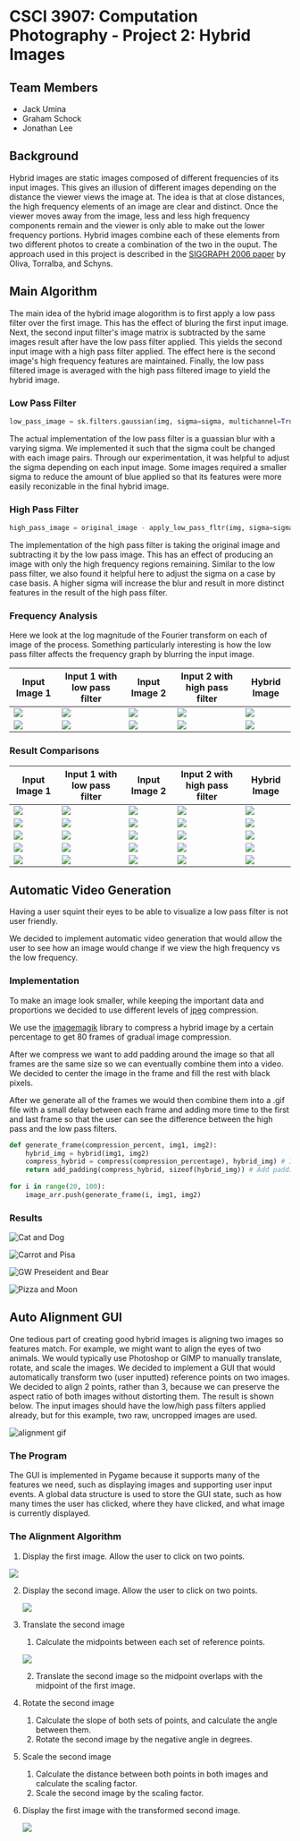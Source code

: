 # CSCI 3907: Computation Photography - Project 2: Hybrid Images

## Team Members
- Jack Umina
- Graham Schock
- Jonathan Lee

## Background

Hybrid images are static images composed of different frequencies of its input images. This gives an illusion of different images depending on the distance the viewer views the image at. The idea is that at close distances, the high frequency elements of an image are clear and distinct. Once the viewer moves away from the image, less and less high frequency components remain and the viewer is only able to make out the lower frequency portions. Hybrid images combine each of these elements from two different photos to create a combination of the two in the ouput. The approach used in this project is described in the [SIGGRAPH 2006 paper](http://cvcl.mit.edu/publications/OlivaTorralb_Hybrid_Siggraph06.pdf) by Oliva, Torralba, and Schyns.

## Main Algorithm

The main idea of the hybrid image alogorithm is to first apply a low pass filter over the first image. This has the effect of bluring the first input image. Next, the second input filter's image matrix is subtracted by the same images result after have the low pass filter applied. This yields the second input image with a high pass filter applied. The effect here is the second image's high frequency features are maintained. Finally, the low pass filtered image is averaged with the high pass filtered image to yield the hybrid image.

### Low Pass Filter

```python
low_pass_image = sk.filters.gaussian(img, sigma=sigma, multichannel=True)
```

The actual implementation of the low pass filter is a guassian blur with a varying sigma. We implemented it such that the sigma coult be changed with each image pairs. Through our experimentation, it was helpful to adjust the sigma depending on each input image. Some images required a smaller sigma to reduce the amount of blue applied so that its features were more easily reconizable in the final hybrid image.

### High Pass Filter

```python
high_pass_image = original_image - apply_low_pass_fltr(img, sigma=sigma)
```

The implementation of the high pass filter is taking the original image and subtracting it by the low pass image. This has an effect of producing an image with only the high frequency regions remaining. Similar to the low pass filter, we also found it helpful here to adjust the sigma on a case by case basis. A higher sigma will increase the blur and result in more distinct features in the result of the high pass filter.

### Frequency Analysis

Here we look at the log magnitude of the Fourier transform on each of image of the process. Something particularly interesting is how the low pass filter affects the frequency graph by blurring the input image.

| Input Image 1 | Input 1 with low pass filter | Input Image 2 | Input 2 with high pass filter | Hybrid Image |
| --- | --- | --- | --- | --- |
| ![](imgs/pisa-cropped.jpg) | ![](results/pisa-low.jpg) | ![](imgs/carrot-cropped.jpg) | ![](results/carrot-high.jpg) | ![](results/pisa-carrot.jpg) |
| ![](results/pisa-fa.png) | ![](results/pisa-low-fa.png) | ![](results/carrot-fa.png) | ![](results/carrot-high-fa.png) | ![](results/hybrid-fa.png) |


### Result Comparisons

| Input Image 1 | Input 1 with low pass filter | Input Image 2 | Input 2 with high pass filter | Hybrid Image |
| --- | --- | --- | --- | --- |
| ![](imgs/dog-cropped.jpg) | ![](results/dog-low.jpg) | ![](imgs/cat-cropped.jpg) | ![](results/cat-high.jpg) | ![](results/dog-cat.jpg) |
| ![](imgs/carrot-cropped.jpg) | ![](results/carrot-low.jpg) | ![](imgs/pisa-cropped.jpg) | ![](results/pisa-high.jpg) | ![](results/carrot-pisa.jpg) |
| ![](imgs/pisa-cropped.jpg) | ![](results/pisa-low.jpg) | ![](imgs/carrot-cropped.jpg) | ![](results/carrot-high.jpg) | ![](results/pisa-carrot.jpg) |
| ![](imgs/sea-lion-cropped.jpg) | ![](results/sea-lion-low.jpg) | ![](imgs/polar-bear-cropped.jpg) | ![](results/polar-bear-high.jpg) | ![](results/sea-lion-polar-bear.jpg) |
| ![](imgs/moon-cropped.jpg) | ![](results/moon-low.jpg) | ![](imgs/pizza-cropped.jpg) | ![](results/pizza-high.jpg) | ![](results/moon-pizza.jpg) |


## Automatic Video Generation

Having a user squint their eyes to be able to visualize a low pass filter is not user friendly.

We decided to implement automatic video generation that would allow the user to see how an image would change if we view the high frequency vs the low frequency. 

### Implementation
To make an image look smaller, while keeping the important data and proportions we decided to use different levels of [jpeg](https://en.wikipedia.org/wiki/JPEG) compression.

We use the [imagemagik](https://imagemagick.org/index.php) library to compress a hybrid image by a certain percentage to get 80 frames of gradual image compression.

After we compress we want to add padding around the image so that all frames are the same size so we can eventually combine them into a video. We decided to center the image in the frame and fill the rest with black pixels.

After we generate all of the frames we would then combine them into a .gif file with a small delay between each frame and adding more time to the first and last frame so that the user can see the difference between the high pass and the low pass filters. 

```python
def generate_frame(compression_percent, img1, img2):
    hybrid_img = hybrid(img1, img2)
    compress_hybrid = compress(compression_percentage), hybrid_img) # ImageMagick function to compress an image by a certain percentage
    return add_padding(compress_hybrid, sizeof(hybrid_img)) # Add padding so that all of the frames are the same size
    
for i in range(20, 100):
    image_arr.push(generate_frame(i, img1, img2)

```

### Results

![Cat and Dog](movies/cat.gif)

![Carrot and Pisa](movies/pisa.gif)

![GW Preseident and Bear](movies/pres.gif)

![Pizza and Moon](movies/moon.gif)

## Auto Alignment GUI
One tedious part of creating good hybrid images is aligning two images so features match. 
For example, we might want to align the eyes of two animals. We would typically use Photoshop or GIMP 
to manually translate, rotate, and scale the images. We decided to implement a GUI that would automatically transform 
two (user inputted) reference points on two images. We decided to align 2 points, rather than 3, because we can preserve
the aspect ratio of both images without distorting them. The result is shown below. The input images should have the low/high pass filters 
applied already, but for this example, two raw, uncropped images are used.

![alignment gif](results/alignment_gui.gif)
### The Program
The GUI is implemented in Pygame because it supports many of the features we need, such as displaying images
and supporting user input events. A global data structure is used to store the GUI state, such as how many times the 
user has clicked, where they have clicked, and what image is currently displayed.

### The Alignment Algorithm
1. Display the first image. Allow the user to click on two points.

![](results/first_im.png)

2. Display the second image. Allow the user to click on two points.

   ![](results/second_im.png)
  
3. Translate the second image
   1. Calculate the midpoints between each set of reference points.
   
   ![](results/midpoints.png)
   
   2. Translate the second image so the midpoint overlaps with the midpoint of the first image.
4. Rotate the second image
   1. Calculate the slope of both sets of points, and calculate the angle between them.
   2. Rotate the second image by the negative angle in degrees.
5. Scale the second image
   1. Calculate the distance between both points in both images and calculate the scaling factor.
   2. Scale the second image by the scaling factor.
6. Display the first image with the transformed second image.

   ![](results/result.png)
